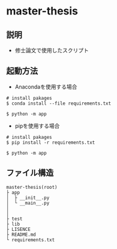 # master-thesis


## 説明
* 修士論文で使用したスクリプト

## 起動方法
* Anacondaを使用する場合
```
# install pakages
$ conda install --file requirements.txt 

$ python -m app
```

* pipを使用する場合
```
# install pakages
$ pip install -r requirements.txt

$ python -m app
```

## ファイル構造
```
master-thesis(root)
├ app
│  ├ __init__.py
│  └ __main__.py
│
│
├ test
├ lib
├ LISENCE
├ README.md
└ requirements.txt
 
 
 
